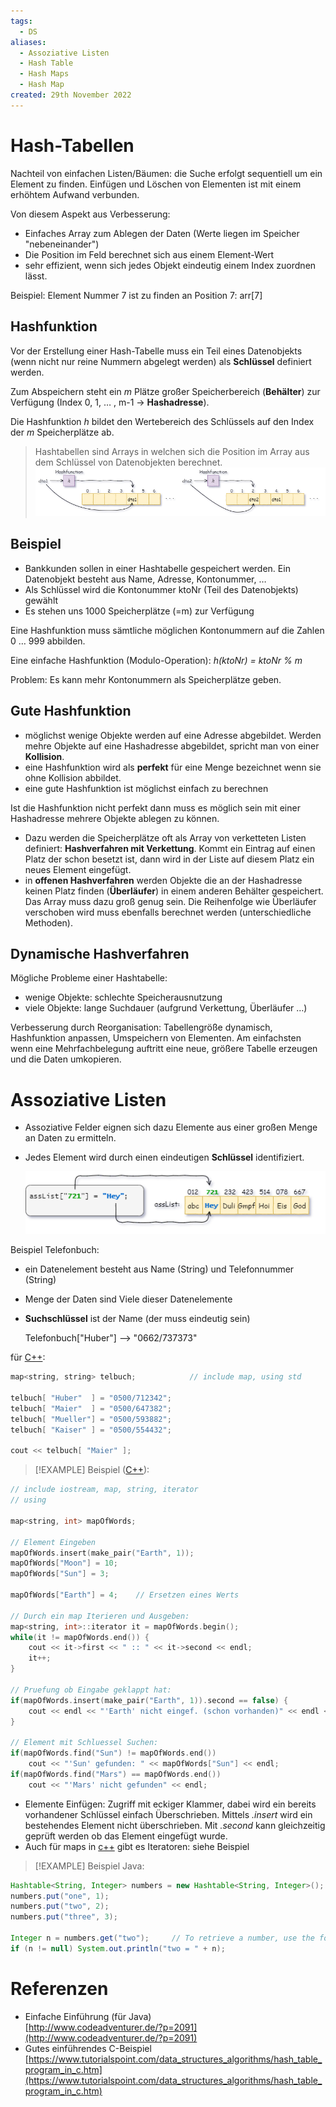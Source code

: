 ```yaml
---
tags:
  - DS
aliases:
  - Assoziative Listen
  - Hash Table
  - Hash Maps
  - Hash Map
created: 29th November 2022
---
```


# Hash-Tabellen

Nachteil von einfachen Listen/Bäumen: die Suche erfolgt sequentiell um ein Element zu finden. Einfügen und Löschen von Elementen ist mit einem erhöhtem Aufwand verbunden.

Von diesem Aspekt aus Verbesserung:

- Einfaches Array zum Ablegen der Daten (Werte liegen im Speicher "nebeneinander")
- Die Position im Feld berechnet sich aus einem Element-Wert
- sehr effizient, wenn sich jedes Objekt eindeutig einem Index zuordnen lässt.

Beispiel: Element Nummer 7 ist zu finden an Position 7: arr[7]

## Hashfunktion

Vor der Erstellung einer Hash-Tabelle muss ein Teil eines Datenobjekts (wenn nicht nur reine Nummern abgelegt werden) als **Schlüssel** definiert werden. 

Zum Abspeichern steht ein $m$ Plätze großer Speicherbereich (**Behälter**) zur Verfügung (Index 0, 1, … , m-1 -> **Hashadresse**).

Die Hashfunktion $h$ bildet den Wertebereich des Schlüssels auf den Index der $m$ Speicherplätze ab.

> Hashtabellen sind Arrays in welchen sich die Position im Array aus dem Schlüssel von Datenobjekten berechnet.  
![HashTable_01](../../HashTable_01.png)

## Beispiel

- Bankkunden sollen in einer Hashtabelle gespeichert werden. Ein Datenobjekt besteht aus Name, Adresse, Kontonummer, …
- Als Schlüssel wird die Kontonummer ktoNr (Teil des Datenobjekts) gewählt
- Es stehen uns 1000 Speicherplätze (=m) zur Verfügung

Eine Hashfunktion muss sämtliche möglichen Kontonummern auf die Zahlen 0 … 999 abbilden.

Eine einfache Hashfunktion (Modulo-Operation): *h(ktoNr) = ktoNr % m​*

Problem: Es kann mehr Kontonummern als Speicherplätze geben.

## Gute Hashfunktion

- möglichst wenige Objekte werden auf eine Adresse abgebildet. Werden mehre Objekte auf eine Hashadresse abgebildet, spricht man von einer **Kollision**.
- eine Hashfunktion wird als **perfekt** für eine Menge bezeichnet wenn sie ohne Kollision abbildet.
- eine gute Hashfunktion ist möglichst einfach zu berechnen

Ist die Hashfunktion nicht perfekt dann muss es möglich sein mit einer Hashadresse mehrere Objekte ablegen zu können.

- Dazu werden die Speicherplätze oft als Array von verketteten Listen definiert: **Hashverfahren mit Verkettung**. Kommt ein Eintrag auf einen Platz der schon besetzt ist, dann wird in der Liste auf diesem Platz ein neues Element eingefügt.
- in **offenen Hashverfahren** werden Objekte die an der Hashadresse keinen Platz finden (**Überläufer**) in einem anderen Behälter gespeichert. Das Array muss dazu groß genug sein. Die Reihenfolge wie Überläufer verschoben wird muss ebenfalls berechnet werden (unterschiedliche Methoden).

## Dynamische Hashverfahren

Mögliche Probleme einer Hashtabelle:

- wenige Objekte: schlechte Speicherausnutzung
- viele Objekte: lange Suchdauer (aufgrund Verkettung, Überläufer …)

Verbesserung durch Reorganisation: Tabellengröße dynamisch, Hashfunktion anpassen, Umspeichern von Elementen. Am einfachsten wenn eine Mehrfachbelegung auftritt eine neue, größere Tabelle erzeugen und die Daten umkopieren.

# Assoziative Listen

- Assoziative Felder eignen sich dazu Elemente aus einer großen Menge an Daten zu ermitteln.

- Jedes Element wird durch einen eindeutigen **Schlüssel** identifiziert.


  ![AssocList](assets/AssocList.png)

Beispiel Telefonbuch:

- ein Datenelement besteht aus Name (String) und Telefonnummer (String)

- Menge der Daten sind Viele dieser Datenelemente

- **Suchschlüssel** ist der Name (der muss eindeutig sein)

  Telefonbuch["Huber"] --> "0662/737373"

für [C++](../Cpp/{MOC}%20Cpp.md):

```c++
map<string, string> telbuch;			// include map, using std

telbuch[ "Huber"  ] = "0500/712342";
telbuch[ "Maier"  ] = "0500/647382";
telbuch[ "Mueller"] = "0500/593882";
telbuch[ "Kaiser" ] = "0500/554432";

cout << telbuch[ "Maier" ];
```

> [!EXAMPLE] Beispiel ([C++](../Cpp/{MOC}%20Cpp.md)):
```c++
// include iostream, map, string, iterator
// using 

map<string, int> mapOfWords;

// Element Eingeben
mapOfWords.insert(make_pair("Earth", 1));
mapOfWords["Moon"] = 10;
mapOfWords["Sun"] = 3;

mapOfWords["Earth"] = 4;	// Ersetzen eines Werts

// Durch ein map Iterieren und Ausgeben:
map<string, int>::iterator it = mapOfWords.begin();
while(it != mapOfWords.end()) {
    cout << it->first << " :: " << it->second << endl;
    it++;
}

// Pruefung ob Eingabe geklappt hat:
if(mapOfWords.insert(make_pair("Earth", 1)).second == false) {
    cout << endl << "'Earth' nicht eingef. (schon vorhanden)" << endl << endl;
}

// Element mit Schluessel Suchen:
if(mapOfWords.find("Sun") != mapOfWords.end())
    cout << "'Sun' gefunden: " << mapOfWords["Sun"] << endl;
if(mapOfWords.find("Mars") == mapOfWords.end())
    cout << "'Mars' nicht gefunden" << endl;
```

- Elemente Einfügen: Zugriff mit eckiger Klammer, dabei wird ein bereits vorhandener Schlüssel einfach Überschrieben. Mittels *.insert* wird ein bestehendes Element nicht überschrieben. Mit *.second* kann gleichzeitig geprüft werden ob das Element eingefügt wurde.
- Auch für maps in [c++](../Cpp/{MOC}%20Cpp.md) gibt es Iteratoren: siehe Beispiel

> [!EXAMPLE] Beispiel Java:
```java
Hashtable<String, Integer> numbers = new Hashtable<String, Integer>();
numbers.put("one", 1);
numbers.put("two", 2);
numbers.put("three", 3);

Integer n = numbers.get("two");		// To retrieve a number, use the following code:
if (n != null) System.out.println("two = " + n);
```

# Referenzen

- Einfache Einführung (für Java)  
  [http://www.codeadventurer.de/?p=2091](http://www.codeadventurer.de/?p=2091)
- Gutes einführendes C-Beispiel  
  [https://www.tutorialspoint.com/data_structures_algorithms/hash_table_program_in_c.htm](https://www.tutorialspoint.com/data_structures_algorithms/hash_table_program_in_c.htm)
